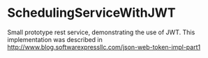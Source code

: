 # SchedulingServiceWithJWT
Small prototype rest service, demonstrating the use of JWT.
This implementation was described in http://www.blog.softwarexpressllc.com/json-web-token-impl-part1
